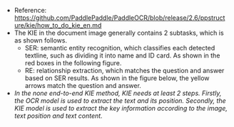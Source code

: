 - Reference: https://github.com/PaddlePaddle/PaddleOCR/blob/release/2.6/ppstructure/kie/how_to_do_kie_en.md
- The KIE in the document image generally contains 2 subtasks, which is as shown follows.
  - SER: semantic entity recognition, which classifies each detected textline, such as dividing it into name and ID card. As shown in the red boxes in the following figure.
  - RE: relationship extraction, which matches the question and answer based on SER results. As shown in the figure below, the yellow arrows match the question and answer.
- *In the none end-to-end KIE method, KIE needs at least 2 steps. Firstly, the OCR model is used to extract the text and its position. Secondly, the KIE model is used to extract the key information according to the image, text position and text content.*